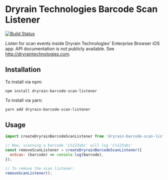 # Dryrain Technologies Barcode Scan Listener

[![Build Status](https://travis-ci.com/goodeggs/dryrain-barcode-scan-listener.svg?branch=master)](https://travis-ci.com/goodeggs/dryrain-barcode-scan-listener)

Listen for scan events inside Dryrain Technologies' Enterprise Browser iOS app. API documentation is not publicly available. See http://dryraintechnologies.com.

## Installation

To install via npm:

```
npm install dryrain-barcode-scan-listener
```

To install via yarn:

```sh
yarn add dryrain-barcode-scan-listener
```

## Usage

```js
import createDryrainBarcodeScanListener from 'dryrain-barcode-scan-listener';

// Now, scanning a barcode 'L%123abc' will log 'L%123abc'
const removeScanListener = createDryrainBarcodeScanListener({
  onScan: (barcode) => console.log(barcode),
});

// To remove the scan listener:
removeScanListener();
```
